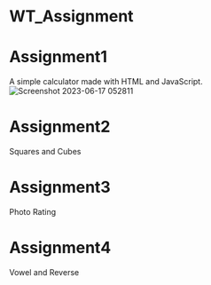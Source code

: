 # WT_Assignment

# Assignment1 
A simple calculator made with HTML and JavaScript.
![Screenshot 2023-06-17 052811](https://github.com/channaveer24/WT_Assignment/assets/118630837/e6b59749-1829-47e3-91c8-8bce8a1002cf)


# Assignment2
Squares and Cubes

# Assignment3
Photo Rating

# Assignment4
Vowel and Reverse

